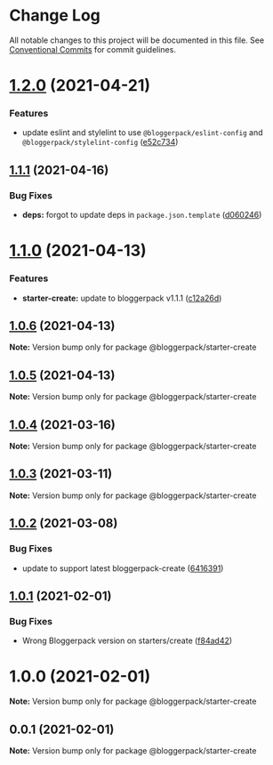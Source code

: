 # Change Log

All notable changes to this project will be documented in this file.
See [Conventional Commits](https://conventionalcommits.org) for commit guidelines.

# [1.2.0](https://github.com/bloggerpack/bloggerpack/compare/@bloggerpack/starter-create@1.1.1...@bloggerpack/starter-create@1.2.0) (2021-04-21)


### Features

* update eslint and stylelint to use `@bloggerpack/eslint-config` and `@bloggerpack/stylelint-config` ([e52c734](https://github.com/bloggerpack/bloggerpack/commit/e52c73445c7cdb99b3ec34eef44ecc9c28d63bcf))





## [1.1.1](https://github.com/bloggerpack/bloggerpack/compare/@bloggerpack/starter-create@1.1.0...@bloggerpack/starter-create@1.1.1) (2021-04-16)


### Bug Fixes

* **deps:** forgot to update deps in `package.json.template` ([d060246](https://github.com/bloggerpack/bloggerpack/commit/d060246a0e39415ba9556e2ff11675fabda4892b))





# [1.1.0](https://github.com/bloggerpack/bloggerpack/compare/@bloggerpack/starter-create@1.0.6...@bloggerpack/starter-create@1.1.0) (2021-04-13)


### Features

* **starter-create:** update to bloggerpack v1.1.1 ([c12a26d](https://github.com/bloggerpack/bloggerpack/commit/c12a26d614cb835f9bf9ffa23ae5ab0235b34fb8))





## [1.0.6](https://github.com/bloggerpack/bloggerpack/compare/@bloggerpack/starter-create@1.0.5...@bloggerpack/starter-create@1.0.6) (2021-04-13)

**Note:** Version bump only for package @bloggerpack/starter-create





## [1.0.5](https://github.com/bloggerpack/bloggerpack/compare/@bloggerpack/starter-create@1.0.4...@bloggerpack/starter-create@1.0.5) (2021-04-13)

**Note:** Version bump only for package @bloggerpack/starter-create





## [1.0.4](https://github.com/bloggerpack/bloggerpack/compare/@bloggerpack/starter-create@1.0.3...@bloggerpack/starter-create@1.0.4) (2021-03-16)

**Note:** Version bump only for package @bloggerpack/starter-create





## [1.0.3](https://github.com/bloggerpack/bloggerpack/compare/@bloggerpack/starter-create@1.0.2...@bloggerpack/starter-create@1.0.3) (2021-03-11)

**Note:** Version bump only for package @bloggerpack/starter-create





## [1.0.2](https://github.com/bloggerpack/bloggerpack/compare/@bloggerpack/starter-create@1.0.1...@bloggerpack/starter-create@1.0.2) (2021-03-08)


### Bug Fixes

* update to support latest bloggerpack-create ([6416391](https://github.com/bloggerpack/bloggerpack/commit/64163918ef08a8c6392ca5f9b33d159f01ec4d45))





## [1.0.1](https://github.com/bloggerpack/bloggerpack/compare/@bloggerpack/starter-create@1.0.0...@bloggerpack/starter-create@1.0.1) (2021-02-01)


### Bug Fixes

* Wrong Bloggerpack version on starters/create ([f84ad42](https://github.com/bloggerpack/bloggerpack/commit/f84ad426d6065fd6316a2fa1a47848f69fff2ffd))





# 1.0.0 (2021-02-01)

**Note:** Version bump only for package @bloggerpack/starter-create





## 0.0.1 (2021-02-01)

**Note:** Version bump only for package @bloggerpack/starter-create
